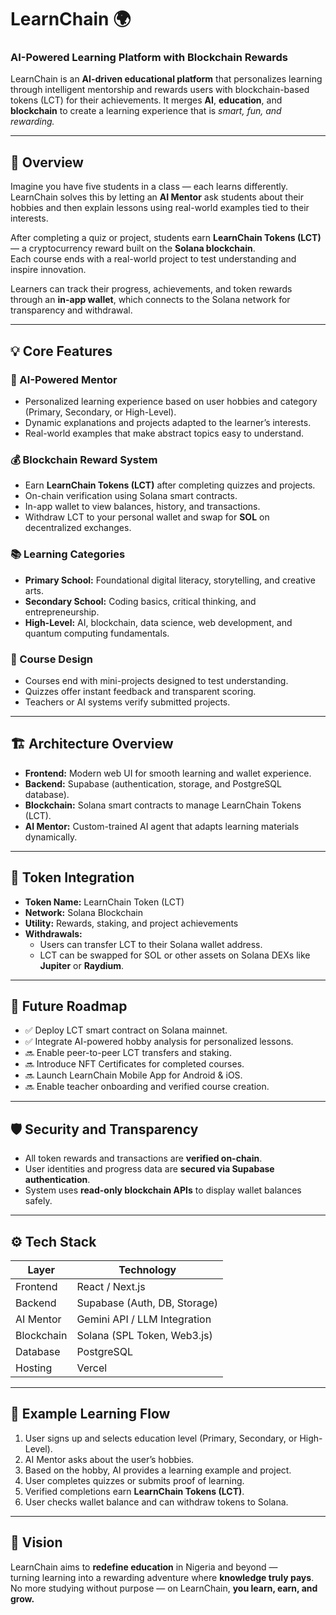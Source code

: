 # LearnChain 🌍  
### AI-Powered Learning Platform with Blockchain Rewards  

LearnChain is an **AI-driven educational platform** that personalizes learning through intelligent mentorship and rewards users with blockchain-based tokens (LCT) for their achievements. It merges **AI**, **education**, and **blockchain** to create a learning experience that is *smart, fun, and rewarding.*

---

## 🚀 Overview

Imagine you have five students in a class — each learns differently.  
LearnChain solves this by letting an **AI Mentor** ask students about their hobbies and then explain lessons using real-world examples tied to their interests.  

After completing a quiz or project, students earn **LearnChain Tokens (LCT)** — a cryptocurrency reward built on the **Solana blockchain**.  
Each course ends with a real-world project to test understanding and inspire innovation.

Learners can track their progress, achievements, and token rewards through an **in-app wallet**, which connects to the Solana network for transparency and withdrawal.

---

## 💡 Core Features

### 🤖 AI-Powered Mentor
- Personalized learning experience based on user hobbies and category (Primary, Secondary, or High-Level).  
- Dynamic explanations and projects adapted to the learner’s interests.  
- Real-world examples that make abstract topics easy to understand.  

### 💰 Blockchain Reward System
- Earn **LearnChain Tokens (LCT)** after completing quizzes and projects.  
- On-chain verification using Solana smart contracts.  
- In-app wallet to view balances, history, and transactions.  
- Withdraw LCT to your personal wallet and swap for **SOL** on decentralized exchanges.  

### 📚 Learning Categories
- **Primary School:** Foundational digital literacy, storytelling, and creative arts.  
- **Secondary School:** Coding basics, critical thinking, and entrepreneurship.  
- **High-Level:** AI, blockchain, data science, web development, and quantum computing fundamentals.  

### 🧠 Course Design
- Courses end with mini-projects designed to test understanding.  
- Quizzes offer instant feedback and transparent scoring.  
- Teachers or AI systems verify submitted projects.  

---

## 🏗️ Architecture Overview

- **Frontend:** Modern web UI for smooth learning and wallet experience.  
- **Backend:** Supabase (authentication, storage, and PostgreSQL database).  
- **Blockchain:** Solana smart contracts to manage LearnChain Tokens (LCT).  
- **AI Mentor:** Custom-trained AI agent that adapts learning materials dynamically.

---

## 🔗 Token Integration

- **Token Name:** LearnChain Token (LCT)  
- **Network:** Solana Blockchain  
- **Utility:** Rewards, staking, and project achievements  
- **Withdrawals:**  
  - Users can transfer LCT to their Solana wallet address.  
  - LCT can be swapped for SOL or other assets on Solana DEXs like **Jupiter** or **Raydium**.  

---

## 🧩 Future Roadmap

- ✅ Deploy LCT smart contract on Solana mainnet.  
- ✅ Integrate AI-powered hobby analysis for personalized lessons.  
- 🔜 Enable peer-to-peer LCT transfers and staking.  
- 🔜 Introduce NFT Certificates for completed courses.  
- 🔜 Launch LearnChain Mobile App for Android & iOS.  
- 🔜 Enable teacher onboarding and verified course creation.  

---

## 🛡️ Security and Transparency

- All token rewards and transactions are **verified on-chain**.  
- User identities and progress data are **secured via Supabase authentication**.  
- System uses **read-only blockchain APIs** to display wallet balances safely.  

---

## ⚙️ Tech Stack

| Layer | Technology |
|-------|-------------|
| Frontend | React / Next.js |
| Backend | Supabase (Auth, DB, Storage) |
| AI Mentor | Gemini API / LLM Integration |
| Blockchain | Solana (SPL Token, Web3.js) |
| Database | PostgreSQL |
| Hosting | Vercel |

---

## 🧠 Example Learning Flow

1. User signs up and selects education level (Primary, Secondary, or High-Level).  
2. AI Mentor asks about the user’s hobbies.  
3. Based on the hobby, AI provides a learning example and project.  
4. User completes quizzes or submits proof of learning.  
5. Verified completions earn **LearnChain Tokens (LCT)**.  
6. User checks wallet balance and can withdraw tokens to Solana.  


---

## 🌟 Vision
LearnChain aims to **redefine education** in Nigeria and beyond —  
turning learning into a rewarding adventure where **knowledge truly pays**.  
No more studying without purpose — on LearnChain, **you learn, earn, and grow.**
